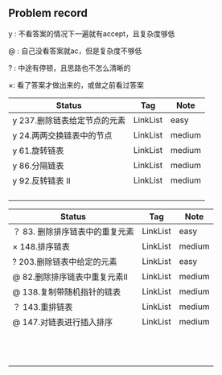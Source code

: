 ## Problem record

y : 不看答案的情况下一遍就有accept，且复杂度够低

@ : 自己没看答案就ac，但是复杂度不够低

? : 中途有停顿，且思路也不怎么清晰的

×: 看了答案才做出来的，或做之前看过答案

| Status                       | Tag      | Note   |
| ---------------------------- | -------- | ------ |
| y 237.删除链表给定节点的元素 | LinkList | easy   |
| y 24.两两交换链表中的节点    | LinkList | medium |
| y 61.旋转链表                | LinkList | medium |
| y 86.分隔链表                | LinkList | medium |
| y 92.反转链表 II             | LinkList | medium |
|                              |          |        |
|                              |          |        |
|                              |          |        |
|                              |          |        |

| Status                          | Tag      | Note   |
| ------------------------------- | -------- | ------ |
| ？ 83. 删除排序链表中的重复元素 | LinkList | easy   |
| ×  148.排序链表                 | LinkList | medium |
| ?  203.删除链表中给定的元素     | LinkList | easy   |
| @ 82.删除排序链表中重复元素II   | LinkList | medium |
| @ 138.复制带随机指针的链表      | LinkList | medium |
| ？ 143.重排链表                 | LinkList | medium |
| @ 147.对链表进行插入排序        | LinkList | medium |
|                                 |          |        |
|                                 |          |        |
|                                 |          |        |
|                                 |          |        |
|                                 |          |        |
|                                 |          |        |
|                                 |          |        |
|                                 |          |        |
|                                 |          |        |
|                                 |          |        |
|                                 |          |        |
|                                 |          |        |

